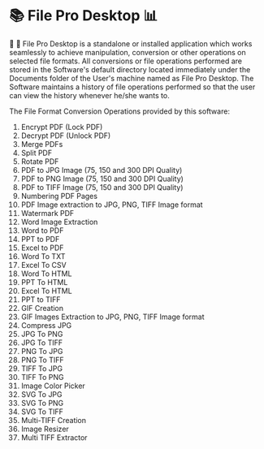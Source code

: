 # :books: File Pro Desktop :bar_chart:
:rocket: :telescope: File Pro Desktop is a standalone or installed application which works seamlessly to achieve manipulation, conversion or other operations on selected file formats. All conversions or file operations performed are stored in the Software's default directory located immediately under the Documents folder of the User's machine named as File Pro Desktop. The Software maintains a history of file operations performed so that the user can view the history whenever he/she wants to.

The File Format Conversion Operations provided by this software:
1) Encrypt PDF (Lock PDF)
2) Decrypt PDF (Unlock PDF)
3) Merge PDFs
4) Split PDF
5) Rotate PDF
6) PDF to JPG Image (75, 150 and 300 DPI Quality)
7) PDF to PNG Image (75, 150 and 300 DPI Quality)
8) PDF to TIFF Image (75, 150 and 300 DPI Quality)
9) Numbering PDF Pages
10) PDF Image extraction to JPG, PNG, TIFF Image format
11) Watermark PDF
12) Word Image Extraction
13) Word to PDF
14) PPT to PDF
15) Excel to PDF
16) Word To TXT
17) Excel To CSV
18) Word To HTML
19) PPT To HTML
20) Excel To HTML
21) PPT to TIFF
22) GIF Creation
23) GIF Images Extraction to JPG, PNG, TIFF Image format
24) Compress JPG
25) JPG To PNG
26) JPG To TIFF
27) PNG To JPG
28) PNG To TIFF
29) TIFF To JPG
30) TIFF To PNG
31) Image Color Picker
32) SVG To JPG
33) SVG To PNG
34) SVG To TIFF
35) Multi-TIFF Creation
36) Image Resizer
37) Multi TIFF Extractor
